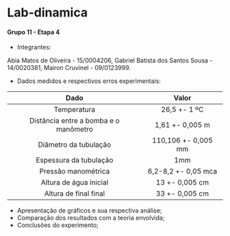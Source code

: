 # Lab-dinamica

#### Grupo 11 - Etapa 4 ####

- Integrantes: 

 Abia Matos de Oliveira - 15/0004206,  Gabriel Batista dos Santos Sousa - 14/0020381, Mairon Cruvinel - 09/0123999.
 
-	Dados medidos e respectivos erros experimentais:

Dado | Valor
:-----: | :------:
Temperatura | 26,5 +- 1 ºC
Distância entre a bomba e o manômetro | 1,61 +- 0,005 m
Diâmetro da tubulação | 110,106 +- 0,005 mm
Espessura da tubulação | 1mm
Pressão manométrica | 6,2-8,2 +- 0,05 mca
Altura de água inicial | 13 +- 0,005 cm
Altura de final final | 33 +- 0,005 cm

   


-	Apresentação de gráficos e sua respectiva análise;
-	Comparação dos resultados com a teoria envolvida;
-	Conclusões do experimento;
